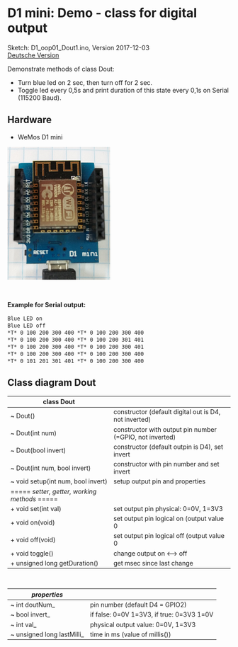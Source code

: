 # D1 mini: Demo - class for digital output
Sketch: D1_oop01_Dout1.ino, Version 2017-12-03   
[Deutsche Version](./LIESMICH.md "Deutsche Version")   

Demonstrate methods of class Dout:   
* Turn blue led on 2 sec, then turn off for 2 sec.
* Toggle led every 0,5s and print duration of this state every 0,1s on Serial (115200 Baud).   

## Hardware
* WeMos D1 mini

![Image: D1mini](./images/D1mini_171203.png "D1mini")

&nbsp;

**Example for Serial output:**
```
Blue LED on
Blue LED off
*T* 0 100 200 300 400 *T* 0 100 200 300 400 
*T* 0 100 200 300 400 *T* 0 100 200 301 401 
*T* 0 100 200 300 400 *T* 0 100 200 300 401 
*T* 0 100 200 300 400 *T* 0 100 200 300 400 
*T* 0 101 201 301 401 *T* 0 100 200 300 400
```


## Class diagram Dout
| class Dout |     |
| ---------------------------------  | -------- |
| ~ Dout() | constructor (default digital out is D4, not inverted) |
| ~ Dout(int num) | constructor with output pin number (=GPIO, not inverted) |
| ~ Dout(bool invert) | constructor (default outpin is D4), set invert |
| ~ Dout(int num, bool invert) | constructor with pin number and set invert |
| ~ void setup(int num, bool invert) | setup output pin and properties |
| ===== *setter, getter, working methods* ===== |     |
| + void set(int val)           | set output pin physical:  0=0V, 1=3V3 |
| + void on(void)               | set output pin logical on (output value 0|1 depending on invert_)  |
| + void off(void)              | set output pin logical off (output value 0|1 depending on invert_) |
| + void toggle()               | change output on <--> off  |
| + unsigned long getDuration() | get msec since last change |
  
&nbsp;

|  *properties*               |                                           |
| --------------------------- | ----------------------------------------- |
| ~ int  doutNum_             | pin number (default D4 = GPIO2)           |
| ~ bool invert_              | if false: 0=0V 1=3V3, if true: 0=3V3 1=0V |
| ~ int  val_                 | physical output value: 0=0V, 1=3V3        |
| ~ unsigned long lastMilli_  | time in ms (value of millis())            |
  